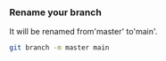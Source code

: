 ### Rename your branch
It will be renamed from'master' to'main'.
```bash
git branch -m master main
```
